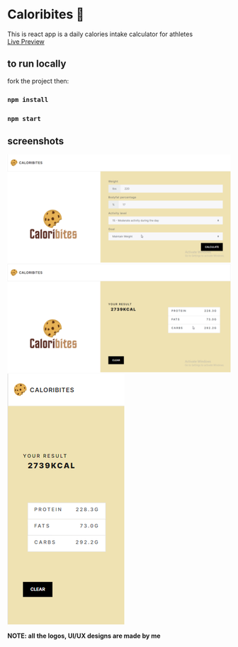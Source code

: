 # Caloribites 🍪

This is react app is a daily calories intake calculator for athletes\
[Live Preview](https://optimistic-ramanujan-ced7b3.netlify.app/)

## to run locally

fork the project then:

### `npm install`
### `npm start`

## screenshots

![screenshot1](./stock/screenshot1.png)
![screenshot2](./stock/screenshot2.png)
![screenshot2](./stock/screenshot3.png)

**NOTE: all the logos, UI/UX designs are made by me**

